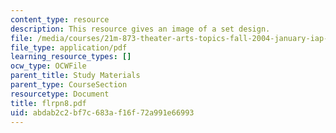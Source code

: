 ```yaml
---
content_type: resource
description: This resource gives an image of a set design.
file: /media/courses/21m-873-theater-arts-topics-fall-2004-january-iap-2005/abdab2c2bf7c683af16f72a991e66993_flrpn8.pdf
file_type: application/pdf
learning_resource_types: []
ocw_type: OCWFile
parent_title: Study Materials
parent_type: CourseSection
resourcetype: Document
title: flrpn8.pdf
uid: abdab2c2-bf7c-683a-f16f-72a991e66993
---
```

